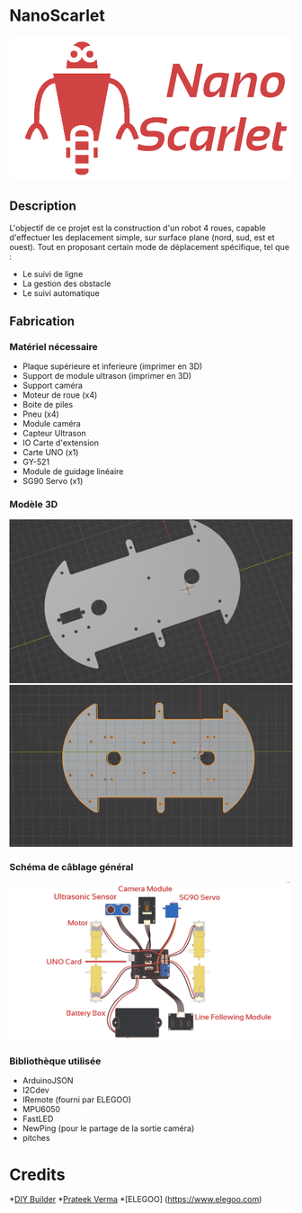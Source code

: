 # NanoScarlet
![scarlet](assets/scarlet-logo.png)

## Description
L'objectif de ce projet est la construction d'un robot 4 roues, capable d'effectuer les deplacement simple, sur surface plane (nord, sud, est et ouest). Tout en proposant certain mode de déplacement spécifique, tel que :
* Le suivi de ligne
* La gestion des obstacle
* Le suivi automatique

## Fabrication

### Matériel nécessaire
* Plaque supérieure et inferieure (imprimer en 3D)
* Support de module ultrason (imprimer en 3D)
* Support caméra
* Moteur de roue (x4)
* Boite de piles
* Pneu (x4)
* Module caméra
* Capteur Ultrason
* IO Carte d'extension
* Carte UNO (x1)
* GY-521
* Module de guidage linéaire
* SG90 Servo (x1)

### Modèle 3D
![top-model](assets/top-model.png)
![bottom-model](assets/bottom-model.png)

### Schéma de câblage général
![main-scheme](assets/main-scheme.png)

### Bibliothèque utilisée
* ArduinoJSON
* I2Cdev
* IRemote (fourni par ELEGOO)
* MPU6050
* FastLED
* NewPing (pour le partage de la sortie caméra)
* pitches

# Credits
*[DIY Builder](https://www.youtube.com/@DIYBuilder)
*[Prateek Verma](https://www.youtube.com/@prateekverma22)
*[ELEGOO] (https://www.elegoo.com)